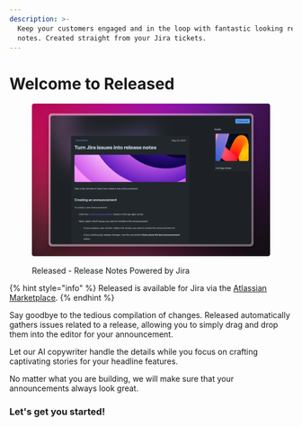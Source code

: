 ```yaml
---
description: >-
  Keep your customers engaged and in the loop with fantastic looking release
  notes. Created straight from your Jira tickets.
---
```


# Welcome to Released

<figure><img src=".gitbook/assets/Hero.png" alt=""><figcaption><p>Released - Release Notes Powered by Jira</p></figcaption></figure>

{% hint style="info" %}
Released is available for Jira via the [Atlassian Marketplace](https://marketplace.atlassian.com).
{% endhint %}

Say goodbye to the tedious compilation of changes. Released automatically gathers issues related to a release, allowing you to simply drag and drop them into the editor for your announcement.&#x20;

Let our AI copywriter handle the details while you focus on crafting captivating stories for your headline features.&#x20;

No matter what you are building, we will make sure that your announcements always look great.

### Let's get you started!&#x20;
